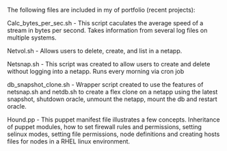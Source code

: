 The following files are included in my of portfolio (recent projects):

Calc_bytes_per_sec.sh - This script caculates the average speed of a stream in bytes per second. Takes information from several log files on multiple systems. 

Netvol.sh - Allows users to delete, create, and list <volumes> in a netapp.

Netsnap.sh -  This script was created to allow users to create and delete <snapshots> without logging into a netapp. Runs every morning via cron job

db_snapshot_clone.sh - Wrapper script created to use the features of netsnap.sh and netdb.sh to create a flex clone on a netapp using the latest snapshot, shutdown oracle, unmount the netapp, mount the db and restart oracle. 

Hound.pp - This puppet manifest file illustrates a few concepts. Inheritance of puppet modules, how to set firewall rules and permissions, setting selinux modes, setting file permissions, node definitions and creating hosts files for nodes in a RHEL linux environment. 

